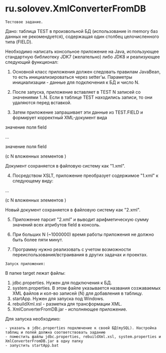 # ru.solovev.XmlConverterFromDB
`Тестовое задание.`

Дано: таблица TEST в произвольной БД (использование in memory баз данных не рекомендуется), содержащая один столбец целочисленного типа (FIELD).

Необходимо написать консольное приложение на Java, использующее стандартную библиотеку JDK7 (желательно) либо JDK8 и реализующее следующий функционал:

1. Основной класс приложения должен следовать правилам JavaBean, то есть инициализироваться через setter'ы. Параметры инициализации - данные для подключения к БД и число N.

2. После запуска, приложение вставляет в TEST N записей со значениями 1..N. Если в таблице TEST находились записи, то они удаляются перед вставкой.

3. Затем приложение запрашивает эти данные из TEST.FIELD и формирует корректный XML-документ вида

<entries>

<entry>

<field>значение поля field</field>

</entry>

...

<entry>

<field>значение поля field</field>

</entry>

</entries>

(с N вложенных элементов <entry>)

Документ сохраняется в файловую систему как "1.xml".

4. Посредством XSLT, приложение преобразует содержимое "1.xml" к следующему виду:

<entries>

<entry field="значение поля field">

...

<entry field="значение поля field">

</entries>

(с N вложенных элементов <entry>)

Новый документ сохраняется в файловую систему как "2.xml".

5. Приложение парсит "2.xml" и выводит арифметическую сумму значений всех атрибутов field в консоль.

6. При больших N (~1000000) время работы приложения не должно быть более пяти минут.

7. Программу нужно реализовать с учетом возможности переиспользования/встраивания в других задачах и проектах. 


`Запуск приложения:`

В папке target лежат файлы:
1) jdbc.properties. Нужен для подключения к БД.
2) system.properties. В этом файле указывается названия созжаваемых XML файлов и кол-во записей (N) для добавления в таблицу.
3) startApp. Нужен для запуска под Windows.
4) rebuildXml.xsl - разметка для трансформации XML.
5) XmlConverterFromDB.jar - исполняющее приложение. 

Для запуска необходимо: 

    - указать в jdbc.properties подключение к своей БД(mySQL). Настройка таблиц и полей должна соответствовать заданию
    - поместить файлы jdbc.properties, rebuildXml.xsl, system.properties и XmlConverterFromDB.jar в одну папку
    - запустить startApp.bat